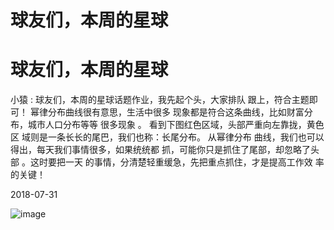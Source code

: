 # 球友们，本周的星球

# 球友们，本周的星球

小猿 : 球友们，本周的星球话题作业，我先起个头，大家排队 跟上，符合主题即可！ 幂律分布曲线很有意思，生活中很多 现象都是符合这条曲线，比如财富分布，城市人口分布等等 很多现象 。 看到下图红色区域，头部严重向左靠拢，黄色区 域则是一条长长的尾巴，我们也称：长尾分布。 从幂律分布 曲线，我们也可以得出，每天我们事情很多，如果统统都 抓，可能你只是抓住了尾部，却忽略了头部 。这时要把一天 的事情，分清楚轻重缓急，先把重点抓住，才是提高工作效 率的关键！

2018-07-31

![image](img/Image_104.png)